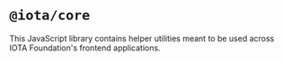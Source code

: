 # `@iota/core`

This JavaScript library contains helper utilities meant to be used across IOTA Foundation's frontend applications.
